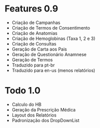 # Features 0.9
* Criação de Campanhas
* Criação de Termos de Consentimento
* Criação de Anatomias
* Criação de Hemoglobinas (Taxa 1, 2 e 3)
* Criação de Consultas
* Geração de Carta aos Pais
* Geração de Questionário Anamnese
* Geração de Termos
* Traduzido para pt-br 
* Traduzido para en-us (menos relatórios)


# Todo 1.0
* Calculo do HB
* Geração da Prescrição Médica
* Layout dos Relatórios
* Padronização dos DropDownList